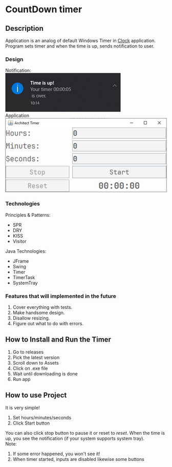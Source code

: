 # CountDown timer

## Description
Application is an analog of default Windows Timer in [Clock](https://en.wikipedia.org/wiki/Windows_Clock) application.
Program sets timer and when the time is up, sends notification to user.

### Design
Notification: <br>
![notification example](images/notification%20example.png)
<br>
Application <br>
![window_png](images/gui.png)

### Technologies
Principles & Patterns:
* SPR
* DRY
* KISS
* Visitor

Java Technologies:
* JFrame
* Swing
* Timer
* TimerTask
* SystemTray
### Features that will implemented in the future
1. Cover everything with tests.
2. Make handsome design.
3. Disallow resizing.
4. Figure out what to do with errors.

## How to Install and Run the Timer
1. Go to releases
2. Pick the latest version
3. Scroll down to Assets
4. Click on .exe file
5. Wait until downloading is done
6. Run app

## How to use Project
It is very simple!
1. Set hours/minutes/seconds
2. Click Start button

You can also click stop button to pause it or reset to *reset*.
When the time is up, you see the notification (if your system supports system tray).<br>
Note: 
1. If some error happened, you won't see it!
2. When timer started, inputs are disabled likewise some buttons